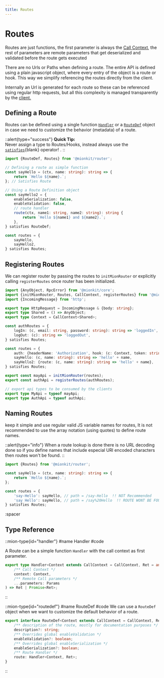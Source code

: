 ```yaml
---
title: Routes
---
```


# Routes

Routes are just functions, the first parameter is always the [Call Context](./call-context), the rest of parameters are remote parameters that get deserialized and validated before the route gets executed

There are no Urls or Paths when defining a route. The entire API is defined using a plain javascript object, where every entry of the object is a route or hook. This way we simplify referencing the routes directly from the client.

Internally an Url is generated for each route so these can be referenced using regular http requests, but all this complexity is managed transparently by the [client.](./4.client.md)

## Defining a Route

Routes can be defined using a single function [`Handler`](#type-handler) or a [`RouteDef`](#type-routedef) object in case we need to customize the behavior (metadata) of a route.

::alert{type="success"}
**Quick Tip:**<br>Never assign a type to Routes/Hooks, instead always use the [`satisfies`](https://www.typescriptlang.org/docs/handbook/release-notes/typescript-4-9.html#the-satisfies-operator){blank} operator! .
::

<!-- embedme ../../../packages/router/examples/routes-definition.routes.ts -->
```ts
import {RouteDef, Routes} from '@mionkit/router';

// Defining a route as simple function
const sayHello = (ctx, name: string): string => {
    return `Hello ${name}.`;
}; // Satisfies Route

// Using a Route Definition object
const sayHello2 = {
    enableSerialization: false,
    enableValidation: false,
    // route handler
    route(ctx, name1: string, name2: string): string {
        return `Hello ${name1} and ${name2}.`;
    },
} satisfies RouteDef;

const routes = {
    sayHello,
    sayHello2,
} satisfies Routes;

```

## Registering Routes

We can register router by passing the routes to `initMionRouter` or explicitly calling `registerRoutes`  once router has been initialized.

<!-- embedme ../../../packages/router/examples/registering-multiple.routes.ts -->
```ts
import {AnyObject, RpcError} from '@mionkit/core';
import {initMionRouter, Routes, CallContext, registerRoutes} from '@mionkit/router';
import {IncomingMessage} from 'http';

export type HttpRequest = IncomingMessage & {body: string};
export type Shared = () => AnyObject;
export type Context = CallContext<Shared>;

const authRoutes = {
    logIn: (c, email: string, password: string): string => 'loggedIn',
    logOut: (c): string => 'loggedOut',
} satisfies Routes;

const routes = {
    auth: {headerName: 'Authorization', hook: (c: Context, token: string): null => null},
    sayHello: (c, name: string): string => 'hello' + name,
    sayHello2: {route: (c, name: string): string => 'hello' + name},
} satisfies Routes;

export const mayApi = initMionRouter(routes);
export const authApi = registerRoutes(authRoutes);

// export api types to be consumed by the clients
export type MyApi = typeof mayApi;
export type AuthApi = typeof authApi;

```

## Naming Routes

keep it simple and use regular valid JS variable names for routes, It is not recommended to use the array notation (using quotes) to define route names.

::alert{type="info"}
 When a route lookup is done there is no URL decoding done so if you define names that include especial URl encoded characters then routes won't be found.
::

<!-- embedme ../../../packages/router/examples/no-recommended-names.routes.ts -->
```ts
import {Routes} from '@mionkit/router';

const sayHello = (ctx, name: string): string => {
    return `Hello ${name}.`;
};

const routes = {
    'say-Hello': sayHello, // path = /say-Hello  !! NOT Recommended
    'say Hello': sayHello, // path = /say%20Hello  !! ROUTE WONT BE FOUND
} satisfies Routes;

```

:spacer

## Type Reference

::mion-type{id="handler"}
#name
Handler
#code

A Route can be a simple function `Handler` with the call context as first parameter. 

<!-- embedme ../../../packages/router/src/types/handlers.ts#L15-L20 -->
```ts
export type Handler<Context extends CallContext = CallContext, Ret = any, Params extends any[] = any> = (
    /** Call Context */
    context: Context,
    /** Remote Call parameters */
    ...parameters: Params
) => Ret | Promise<Ret>;
```
::

::mion-type{id="routedef"}
#name
RouteDef
#code
We can use a `RouteDef` object when we want to customize the default behavior of a route.

<!-- embedme ../../../packages/router/src/types/definitions.ts#L15-L24 -->
```ts
export interface RouteDef<Context extends CallContext = CallContext, Ret = any> {
    /** description of the route, mostly for documentation purposes */
    description?: string;
    /** Overrides global enableValidation */
    enableValidation?: boolean;
    /** Overrides global enableSerialization */
    enableSerialization?: boolean;
    /** Route Handler */
    route: Handler<Context, Ret>;
}
```
::



